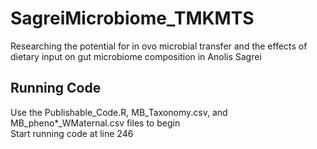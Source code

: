 # SagreiMicrobiome_TMKMTS
Researching the potential for in ovo microbial transfer and the effects of dietary input on gut microbiome composition in Anolis Sagrei

## Running Code
Use the Publishable_Code.R, MB_Taxonomy.csv, and MB_pheno*_WMaternal.csv files to begin  
Start running code at line 246

